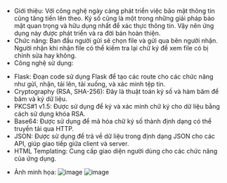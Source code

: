 - Giới thiệu:
Với công nghệ ngày càng phát triển việc băo mật thông tin cũng tăng tiến lên theo. Ký số cũng là một trong những giải pháp bảo mật quan trọng và hữu dụng nhất để xác thực thông tin. Vậy nên ứng dụng này được phát triển và ra đời bản hoàn thiện. 
- Chức năng:
Ban đầu người gửi sẽ chọn file và gửi qua bên người nhận. Người nhận khi nhận file có thể kiếm tra lại chữ ký để xem file có bị chỉnh sửa hay không.
- Công nghệ sử dụng:
+ Flask: Đoạn code sử dụng Flask để tạo các route cho các chức năng như gửi, nhận, tải lên, tải xuống, và xác minh tệp tin.
+ Cryptography (RSA, SHA-256): Đây là thuật toán ký số và hàm băm để băm và ký dữ liệu.
+ PKCS#1 v1.5: Được sử dụng để ký và xác minh chữ ký cho dữ liệu bằng cách sử dụng khóa RSA.
+ Base64: Được sử dụng để mã hóa chữ ký số thành định dạng có thể truyền tải qua HTTP.
+ JSON: Được sử dụng để trả về dữ liệu trong định dạng JSON cho các API, giúp giao tiếp giữa client và server.
+ HTML Templating: Cung cấp giao diện người dùng cho các chức năng của ứng dụng.
- Ảnh minh họa:
    ![image](https://github.com/user-attachments/assets/8ef43309-3be5-4e14-81cb-1e3c6abe2310)
  ![image](https://github.com/user-attachments/assets/c6162427-accf-4f0e-8855-583ffdd39edf)

